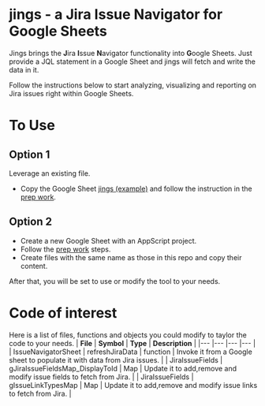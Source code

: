 # jings - a Jira Issue Navigator for Google Sheets

Jings brings the  **J**ira **I**ssue **N**avigator functionality into **G**oogle Sheets. Just provide a JQL statement in a Google Sheet and jings will fetch and write the data in it.

Follow the instructions below to start analyzing, visualizing and reporting on Jira issues right within Google Sheets.

# To Use
## Option 1
Leverage an existing file.
* Copy the Google Sheet [jings (example)](https://docs.google.com/spreadsheets/d/1qQP1mqdSjsGSBJdXWy6PzuVepDwCboGAEMFrnpvgWZA/edit#gid=1042172636) and follow the instruction in the [prep work](prep-work.md).

## Option 2
* Create a new Google Sheet with an AppScript project.
* Follow the [prep work](prep-work.md) steps.
* Create files with the same name as those in this repo and copy their content.

After that, you will be set to use or modify the tool to your needs.

# Code of interest
Here is a list of files, functions and objects you could modify to taylor the code to your needs.
| **File**  | **Symbol**    | **Type**  | **Description**   |
|---	|---	|---	|---	|
| IssueNavigatorSheet	| refreshJiraData    	| function  	| Invoke it from a Google sheet to populate it with data from Jira issues.   	|
| JiraIssueFields   | gJiraIssueFieldsMap_DisplayToId	| Map  	| Update it to add,remove and modify issue fields to fetch from Jira. 	|
| JiraIssueFields  	| gIssueLinkTypesMap  	|  Map 	|   Update it to add,remove and modify issue links to fetch from Jira.	|
